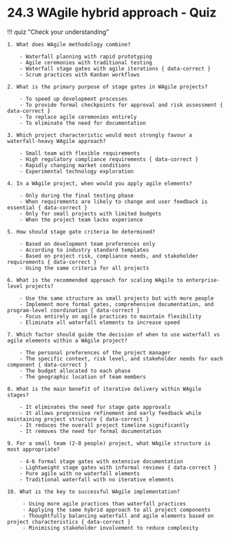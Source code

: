 # 24.3 WAgile hybrid approach - Quiz

!!! quiz "Check your understanding"

    1. What does WAgile methodology combine?

        - Waterfall planning with rapid prototyping
        - Agile ceremonies with traditional testing
        - Waterfall stage gates with agile iterations { data-correct }
        - Scrum practices with Kanban workflows

    2. What is the primary purpose of stage gates in WAgile projects?

        - To speed up development processes
        - To provide formal checkpoints for approval and risk assessment { data-correct }
        - To replace agile ceremonies entirely
        - To eliminate the need for documentation

    3. Which project characteristic would most strongly favour a waterfall-heavy WAgile approach?

        - Small team with flexible requirements
        - High regulatory compliance requirements { data-correct }
        - Rapidly changing market conditions
        - Experimental technology exploration

    4. In a WAgile project, when would you apply agile elements?

        - Only during the final testing phase
        - When requirements are likely to change and user feedback is essential { data-correct }
        - Only for small projects with limited budgets
        - When the project team lacks experience

    5. How should stage gate criteria be determined?

        - Based on development team preferences only
        - According to industry standard templates
        - Based on project risk, compliance needs, and stakeholder requirements { data-correct }
        - Using the same criteria for all projects

    6. What is the recommended approach for scaling WAgile to enterprise-level projects?

        - Use the same structure as small projects but with more people
        - Implement more formal gates, comprehensive documentation, and program-level coordination { data-correct }
        - Focus entirely on agile practices to maintain flexibility
        - Eliminate all waterfall elements to increase speed

    7. Which factor should guide the decision of when to use waterfall vs agile elements within a WAgile project?

        - The personal preferences of the project manager
        - The specific context, risk level, and stakeholder needs for each component { data-correct }
        - The budget allocated to each phase
        - The geographic location of team members

    8. What is the main benefit of iterative delivery within WAgile stages?

        - It eliminates the need for stage gate approvals
        - It allows progressive refinement and early feedback while maintaining project structure { data-correct }
        - It reduces the overall project timeline significantly
        - It removes the need for formal documentation

    9. For a small team (2-8 people) project, what WAgile structure is most appropriate?

        - 4-6 formal stage gates with extensive documentation
        - Lightweight stage gates with informal reviews { data-correct }
        - Pure agile with no waterfall elements
        - Traditional waterfall with no iterative elements

    10. What is the key to successful WAgile implementation?

         - Using more agile practices than waterfall practices
         - Applying the same hybrid approach to all project components
         - Thoughtfully balancing waterfall and agile elements based on project characteristics { data-correct }
         - Minimising stakeholder involvement to reduce complexity
